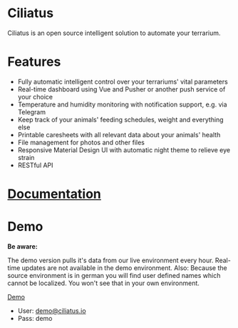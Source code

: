 # Ciliatus
Ciliatus is an open source intelligent solution to automate your terrarium.

# Features

* Fully automatic intelligent control over your terrariums' vital parameters
* Real-time dashboard using Vue and Pusher or another push service of your choice
* Temperature and humidity monitoring with notification support, e.g. via Telegram
* Keep track of your animals' feeding schedules, weight and everything else
* Printable caresheets with all relevant data about your animals' health
* File management for photos and other files
* Responsive Material Design UI with automatic night theme to relieve eye strain
* RESTful API

# [Documentation](https://ciliatus.io/docs)

# Demo

**Be aware:** 

The demo version pulls it's data from our live environment every hour. Real-time updates are not available in the demo environment.
Also: Because the source environment is in german you will find user defined names which cannot be localized. You won't see that in your own environment.

[Demo](https://demo01.ciliatus.io)

* User: demo@ciliatus.io
* Pass: demo
